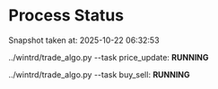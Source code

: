 # Process Status

Snapshot taken at: 2025-10-22 06:32:53

../wintrd/trade_algo.py --task price_update: **RUNNING**

../wintrd/trade_algo.py --task buy_sell: **RUNNING**

